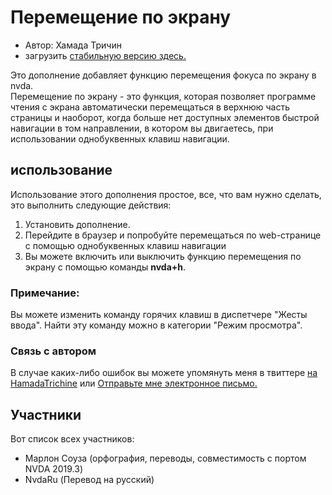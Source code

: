 # Перемещение по экрану

* Автор: Хамада Тричин
* загрузить [стабильную версию здесь.][1]

Это дополнение добавляет функцию перемещения фокуса по экрану в nvda.  
Перемещение по экрану - это функция, которая позволяет программе чтения с экрана автоматически перемещаться в верхнюю часть страницы
и наоборот, когда больше нет доступных элементов быстрой навигации в том направлении, в котором вы двигаетесь, при использовании однобуквенных клавиш навигации.

## использование

Использование этого дополнения простое, все, что вам нужно сделать, это выполнить следующие действия:  

 1. Установить дополнение.
2. Перейдите в браузер и попробуйте перемещаться по web-странице с помощью однобуквенных клавиш навигации
 3. Вы можете включить или выключить функцию перемещения по экрану с помощью команды
**nvda+h**.
  ### Примечание:
Вы можете изменить команду горячих клавиш в диспетчере "Жесты ввода".
Найти эту команду можно в категории "Режим просмотра".
  
### Связь с автором
В случае каких-либо ошибок вы можете упомянуть меня в твиттере 
[на HamadaTrichine](https://twitter.com/hamadatrichine)
или
[Отправьте мне электронное письмо.](mailto:hamadalog25@gmail.com)

## Участники

Вот список всех участников:


* Марлон Соуза (орфография, переводы, совместимость с портом NVDA 2019.3)
* NvdaRu (Перевод на русский)

[1]: https://github.com/hamadatrichine/nvda-screen-wrapping/releases/latest
